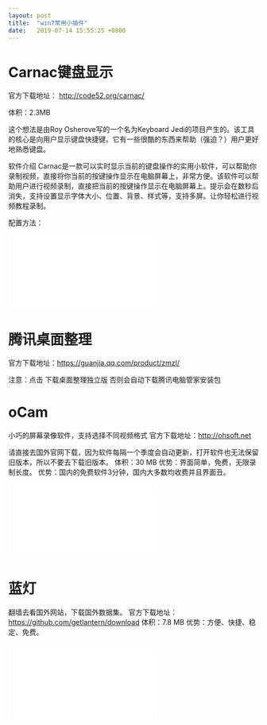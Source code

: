 ```yaml
---
layout: post
title:  "win7常用小插件"
date:   2019-07-14 15:55:25 +0800
---
```

# Carnac键盘显示
官方下载地址： http://code52.org/carnac/

体积：2.3MB

这个想法是由Roy Osherove写的一个名为Keyboard Jedi的项目产生的。该工具的核心是向用户显示键盘快捷键。它有一些很酷的东西来帮助（强迫？）用户更好地熟悉键盘。

软件介绍
Carnac是一款可以实时显示当前的键盘操作的实用小软件，可以帮助你录制视频，直接将你当前的按键操作显示在电脑屏幕上，非常方便。该软件可以帮助用户进行视频录制，直接把当前的按键操作显示在电脑屏幕上。提示会在数秒后消失，支持设置显示字体大小、位置、背景、样式等，支持多屏。让你轻松进行视频教程录制。

配置方法：
<iframe src="//player.bilibili.com/player.html?aid=61104141&cid=106312750&page=1" scrolling="no" border="0" frameborder="no" framespacing="0" allowfullscreen="true"> </iframe>

# 腾讯桌面整理
官方下载地址：https://guanjia.qq.com/product/zmzl/

注意：点击 下载桌面整理独立版
否则会自动下载腾讯电脑管家安装包


# oCam

小巧的屏幕录像软件，支持选择不同视频格式
官方下载地址：http://ohsoft.net

请直接去国外官网下载，因为软件每隔一个季度会自动更新，打开软件也无法保留旧版本，所以不要去下载旧版本。
体积：30 MB
优势：界面简单，免费，无限录制长度。
优势：国内的免费软件3分钟，国内大多数均收费并且界面丑。

<iframe src="//player.bilibili.com/player.html?aid=61383428&cid=106779616&page=1" scrolling="no" border="0" frameborder="no" framespacing="0" allowfullscreen="true"> </iframe>

# 蓝灯

翻墙去看国外网站，下载国外数据集。
官方下载地址： https://github.com/getlantern/download
体积：7.8 MB
优势：方便、快捷、稳定、免费。
<iframe src="//player.bilibili.com/player.html?aid=64161613&cid=111406756&page=1" scrolling="no" border="0" frameborder="no" framespacing="0" allowfullscreen="true"> </iframe>
